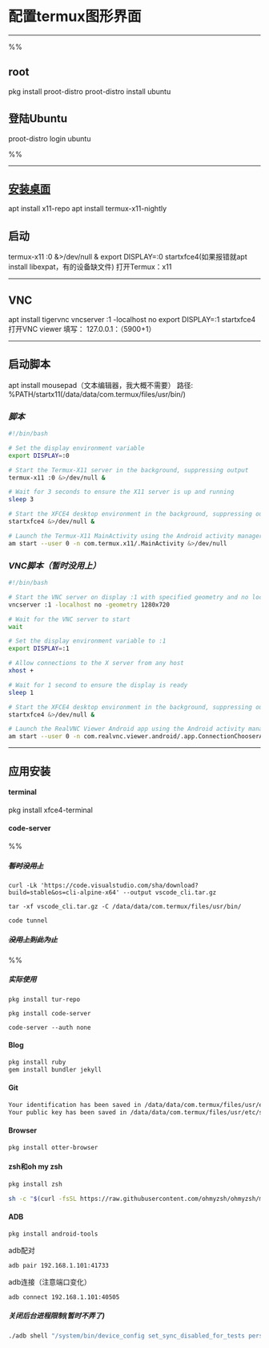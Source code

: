 # 配置termux图形界面
---
%% 
## root
pkg install proot-distro
proot-distro install ubuntu
## 登陆Ubuntu
proot-distro login ubuntu

%%

---
## [安装桌面](https://b23.tv/p4iOwue)
apt install x11-repo
apt install termux-x11-nightly
## 启动
termux-x11 :0 &>/dev/null &
export DISPLAY=:0
startxfce4(如果报错就apt install libexpat，有的设备缺文件)
打开Termux：x11

---
## VNC
apt install tigervnc
vncserver :1 -localhost no
export DISPLAY=:1
startxfce4
打开VNC viewer
填写：
127.0.0.1：（5900+1）

---
## 启动脚本
apt install mousepad（文本编辑器，我大概不需要）
路径: %PATH/startx11(/data/data/com.termux/files/usr/bin/)
### *脚本*
```bash
#!/bin/bash

# Set the display environment variable
export DISPLAY=:0

# Start the Termux-X11 server in the background, suppressing output
termux-x11 :0 &>/dev/null &

# Wait for 3 seconds to ensure the X11 server is up and running
sleep 3

# Start the XFCE4 desktop environment in the background, suppressing output
startxfce4 &>/dev/null &

# Launch the Termux-X11 MainActivity using the Android activity manager
am start --user 0 -n com.termux.x11/.MainActivity &>/dev/null


```
### *VNC脚本（暂时没用上）*
```bash
#!/bin/bash

# Start the VNC server on display :1 with specified geometry and no localhost restriction
vncserver :1 -localhost no -geometry 1280x720

# Wait for the VNC server to start
wait

# Set the display environment variable to :1
export DISPLAY=:1

# Allow connections to the X server from any host
xhost +

# Wait for 1 second to ensure the display is ready
sleep 1

# Start the XFCE4 desktop environment in the background, suppressing output
startxfce4 &>/dev/null &

# Launch the RealVNC Viewer Android app using the Android activity manager
am start --user 0 -n com.realvnc.viewer.android/.app.ConnectionChooserActivity &>/dev/null


```

---
## 应用安装
#### terminal

pkg install xfce4-terminal

#### code-server
%%
##### ~~暂时没用上~~
```
curl -Lk 'https://code.visualstudio.com/sha/download?build=stable&os=cli-alpine-x64' --output vscode_cli.tar.gz
```

```
tar -xf vscode_cli.tar.gz -C /data/data/com.termux/files/usr/bin/

```


```
code tunnel
```
 ##### ~~没用上到此为止~~
 %%
 
##### 实际使用
```
pkg install tur-repo
```

```
pkg install code-server
```

```
code-server --auth none
```

#### Blog

```bash
pkg install ruby
gem install bundler jekyll
```

#### Git

```bash
Your identification has been saved in /data/data/com.termux/files/usr/etc/ssh/ssh_host_ecdsa_key
Your public key has been saved in /data/data/com.termux/files/usr/etc/ssh/ssh_host_ecdsa_key.pub

```


#### Browser
```sh
pkg install otter-browser
```

#### zsh和oh my zsh
```sh
pkg install zsh
```

```sh
sh -c "$(curl -fsSL https://raw.githubusercontent.com/ohmyzsh/ohmyzsh/master/tools/install.sh)"
```


#### ADB

```sh
pkg install android-tools

```

adb配对

```bash
adb pair 192.168.1.101:41733
```

adb连接（注意端口变化）
```
adb connect 192.168.1.101:40505
```
##### 关闭后台进程限制(暂时不弄了)

```sh
./adb shell "/system/bin/device_config set_sync_disabled_for_tests persistent; /system/bin/device_config put activity_manager max_phantom_processes 2147483647"
```


